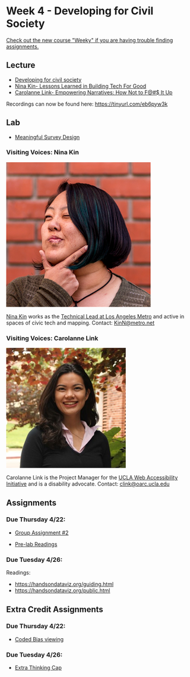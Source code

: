 # Week 4 - Developing for Civil Society
[Check out the new course "Weeky" if you are having trouble finding assignments.](https://github.com/albertkun/21S-ASIAAM-191A/wiki)
## Lecture
- [Developing for civil society](./Materials/AA191_S_W4_Lecture_4.pdf)
- [Nina Kin- Lessons Learned in Building Tech For Good](https://docs.google.com/presentation/d/17qQyfPciNF09fCtEwmsR0uPNbs3RbDqts9StZQLXMfg/edit#slide=id.gcddf4fe401_0_237)
- [Carolanne Link- Empowering Narratives: How Not to F@#$ It Up](https://docs.google.com/presentation/d/1jPcFWoSd7HCX6y9TwKmsyjbhD-CWNpKhJSH8Km6B34E/edit#slide=id.p)

Recordings can now be found here: https://tinyurl.com/eb6pyw3k

## Lab
- [Meaningful Survey Design](Lab/readme.md)

### Visiting Voices: Nina Kin
![./Materials/media/ninakin.png](./Materials/media/ninakin.png)

[Nina Kin](http://www.ninakin.com/) works as the [Technical Lead at Los Angeles Metro](https://developer.metro.net/api/) and active in spaces of civic tech and mapping. Contact: [KinN@metro.net](KinN@metro.net)

### Visiting Voices: Carolanne Link
![./Materials/media/carolannelink.jpg](./Materials/media/carolannelink.jpg)

Carolanne Link is the Project Manager for the [UCLA Web Accessibility Initiative](https://dcp.ucla.edu/uwai/) and is a disability advocate. Contact: [clink@oarc.ucla.edu](clink@oarc.ucla.edu)

## Assignments
### Due Thursday 4/22:
- [Group Assignment #2](../Week_3/Materials/../../Week_2/Materials/group_assigment_2.md)

- [Pre-lab Readings](./Materials/pre-lab.md)

### Due Tuesday 4/26:
Readings:
- https://handsondataviz.org/guiding.html
- https://handsondataviz.org/public.html


## Extra Credit Assignments 
### Due Thursday 4/22:
- [Coded Bias viewing](https://github.com/albertkun/21S-ASIAAM-191A/discussions/91)
  
### Due Tuesday 4/26:
- [Extra Thinking Cap](https://github.com/albertkun/21S-ASIAAM-191A/discussions/122)
